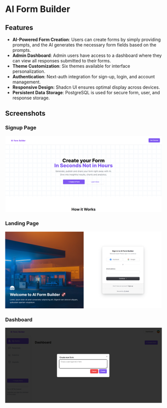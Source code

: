 # AI Form Builder

## Features

- **AI-Powered Form Creation**: Users can create forms by simply providing prompts, and the AI generates the necessary form fields based on the prompts.
- **Admin Dashboard**: Admin users have access to a dashboard where they can view all responses submitted to their forms.
- **Theme Customization**: Six themes available for interface personalization.
- **Authentication**: Next-auth integration for sign-up, login, and account management.
- **Responsive Design:** Shadcn UI ensures optimal display across devices.
- **Persistent Data Storage**: PostgreSQL is used for secure form, user, and response storage.


## Screenshots

### Signup Page

![alt text](image-1.png)


### Landing Page

![alt text](image.png)

### Dashboard

![alt text](image-2.png)



